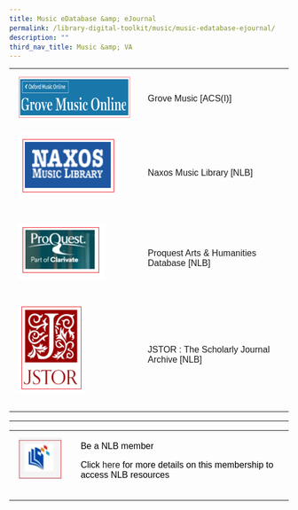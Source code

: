 ```yaml
---
title: Music eDatabase &amp; eJournal
permalink: /library-digital-toolkit/music/music-edatabase-ejournal/
description: ""
third_nav_title: Music &amp; VA
---
```

<table style="box-sizing: border-box; border-collapse: collapse; min-width: 500px; margin-top: 0px; color: rgb(0, 0, 0); font-family: Arial, sans-serif; font-size: 16px; font-style: normal; font-variant-ligatures: normal; font-variant-caps: normal; font-weight: 400; letter-spacing: normal; orphans: 2; text-align: start; text-transform: none; white-space: normal; widows: 2; word-spacing: 0px; -webkit-text-stroke-width: 0px; text-decoration-thickness: initial; text-decoration-style: initial; text-decoration-color: initial;"><tbody style="box-sizing: border-box; margin-top: 0px;"><tr style="box-sizing: border-box; margin-top: 0px;"><td style="box-sizing: border-box; border-collapse: collapse; padding: 10px 15px; line-height: 18px; margin-top: 0px;"><a style="box-sizing: border-box; background-color: transparent; font-size: 1em; font-family: Arial, sans-serif !important; outline-width: 0px; text-decoration: underline; margin-top: 0px;" rel="noopener noreferrer" href="https://anglochineseschooli.sharepoint.com/sites/ACSIeResources/SitePages/eJournal-&amp;-eDatabase.aspx"><img alt="" src="/images/Library%20Digital%20Toolkit/Grove-Music.png" class="alignnone wp-image-19050" loading="lazy" width="300" height="83"></a></td><td style="box-sizing: border-box; border-collapse: collapse; padding: 10px 15px; line-height: 18px;"><a style="box-sizing: border-box; background-color: transparent; font-size: 1em; font-family: Arial, sans-serif !important; text-decoration: none; margin-top: 0px;" href="https://anglochineseschooli.sharepoint.com/sites/ACSIeResources/SitePages/eJournal-&amp;-eDatabase.aspx">Grove Music [ACS(I)]</a></td></tr><tr style="box-sizing: border-box;"><td style="box-sizing: border-box; border-collapse: collapse; padding: 10px 15px; line-height: 18px; margin-top: 0px;"><a style="box-sizing: border-box; background-color: transparent; font-size: 1em; font-family: Arial, sans-serif !important; text-decoration: none; margin-top: 0px;" rel="noopener noreferrer" href="https://eresources.nlb.gov.sg/main/Browse?startsWith=n"><img style="box-sizing: border-box; border-style: none; max-width: 100%; height: auto; margin: 0px 20px 20px 0px;" alt="" src="/images/Library%20Digital%20Toolkit/Naxos.png" class="alignnone wp-image-19049 size-full" loading="lazy" width="184" height="118"></a></td><td style="box-sizing: border-box; border-collapse: collapse; padding: 10px 15px; line-height: 18px;"><a style="box-sizing: border-box; background-color: transparent; font-size: 1em; font-family: Arial, sans-serif !important; text-decoration: none; margin-top: 0px;" href="https://eresources.nlb.gov.sg/main/Browse?startsWith=n">Naxos Music Library [NLB]</a></td></tr><tr style="box-sizing: border-box;"><td style="box-sizing: border-box; border-collapse: collapse; padding: 10px 15px; line-height: 18px; margin-top: 0px;"><a style="box-sizing: border-box; background-color: transparent; font-size: 1em; font-family: Arial, sans-serif !important; text-decoration: none; margin-top: 0px;" rel="noopener noreferrer" href="https://eresources.nlb.gov.sg/main/Browse?startsWith=P"><img style="box-sizing: border-box; border-style: none; max-width: 100%; height: auto; margin: 0px 20px 20px 0px;" alt="" src="/images/Library%20Digital%20Toolkit/Pro-Quest.png" class="alignnone wp-image-19058 size-full" loading="lazy" width="157" height="101"></a></td><td style="box-sizing: border-box; border-collapse: collapse; padding: 10px 15px; line-height: 18px;"><a style="box-sizing: border-box; background-color: transparent; font-size: 1em; font-family: Arial, sans-serif !important; text-decoration: none; margin-top: 0px;" href="https://eresources.nlb.gov.sg/main/Browse?startsWith=P">Proquest Arts &amp; Humanities Database [NLB]</a></td></tr><tr style="box-sizing: border-box;"><td style="box-sizing: border-box; border-collapse: collapse; padding: 10px 15px; line-height: 18px; margin-top: 0px;"><a style="box-sizing: border-box; background-color: transparent; font-size: 1em; font-family: Arial, sans-serif !important; text-decoration: none; margin-top: 0px;" rel="noopener noreferrer" href="https://eresources.nlb.gov.sg/main/Browse?startsWith=J"><img style="box-sizing: border-box; border-style: none; max-width: 100%; height: auto; margin: 0px 20px 20px 0px;" alt="" src="/images/Library%20Digital%20Toolkit/JSTOR.png" class="alignnone wp-image-19054 size-full" loading="lazy" width="121" height="160"></a></td><td style="box-sizing: border-box; border-collapse: collapse; padding: 10px 15px; line-height: 18px;"><a style="box-sizing: border-box; background-color: transparent; font-size: 1em; font-family: Arial, sans-serif !important; text-decoration: none; margin-top: 0px;" href="https://eresources.nlb.gov.sg/main/Browse?startsWith=J">JSTOR : The Scholarly Journal Archive [NLB]</a></td></tr></tbody></table>

* * *

<table style="box-sizing: border-box; border-collapse: collapse; min-width: 500px; color: rgb(0, 0, 0); font-family: Arial, sans-serif; font-size: 16px; font-style: normal; font-variant-ligatures: normal; font-variant-caps: normal; font-weight: 400; letter-spacing: normal; orphans: 2; text-align: start; text-transform: none; white-space: normal; widows: 2; word-spacing: 0px; -webkit-text-stroke-width: 0px; text-decoration-thickness: initial; text-decoration-style: initial; text-decoration-color: initial;"><tbody style="box-sizing: border-box; margin-top: 0px;"><tr style="box-sizing: border-box; margin-top: 0px;"><td style="box-sizing: border-box; border-collapse: collapse; padding: 10px 15px; line-height: 18px; margin-top: 0px;"><img style="box-sizing: border-box; border-style: none; max-width: 100%; height: auto; margin: 0px 20px 20px 0px;" alt="" src="/images/Library%20Digital%20Toolkit/library-logo.jpg" class="alignnone size-full wp-image-19016" loading="lazy" width="100" height="96"></td><td style="box-sizing: border-box; border-collapse: collapse; padding: 10px 15px; line-height: 18px;">Be a NLB member<p style="box-sizing: border-box; margin-top: 0px;"></p><p style="box-sizing: border-box;">Click<span>&nbsp;</span><a style="box-sizing: border-box; background-color: transparent; font-size: 1em; font-family: Arial, sans-serif !important; text-decoration: none; margin-top: 0px;" href="https://drive.google.com/file/d/1lu_8sdJG-Cn2_I-7SSl0ttggJEhauSMn/view?usp=sharing">here</a><span>&nbsp;</span>for more details on this membership to access NLB resources</p></td></tr></tbody></table>